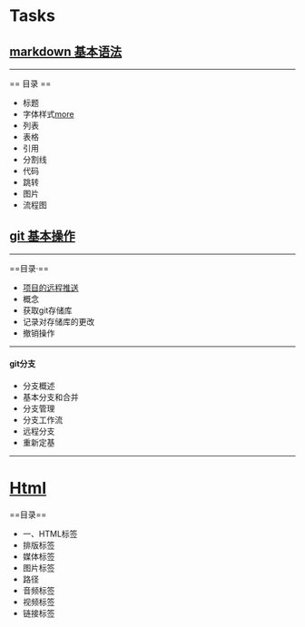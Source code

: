 # Tasks
## [markdown 基本语法](https://github.com/1HYL/Tasks/blob/main/Typora%E4%B8%80%E4%BA%9B%E5%9F%BA%E6%9C%AC%E7%94%A8%E6%B3%95.md)
---------------
== 目录 ==
- 标题
 - 字体样式[more](https://github.com/1HYL/Tasks/blob/main/Typora%E5%BF%AB%E6%8D%B7%E9%94%AE.md)
 - 列表
 - 表格
 - 引用
 - 分割线
 - 代码
 - 跳转
 - 图片
 - 流程图

## [git 基本操作](https://github.com/1HYL/Tasks/blob/main/hello.md)
-----------
==目录·==
- [项目的远程推送](https://github.com/1HYL/Tasks/blob/main/%23%E4%BD%BF%E7%94%A8git%E5%B0%86%E6%9C%AC%E5%9C%B0%E9%A1%B9%E7%9B%AE%E6%8E%A8%E9%80%81%E5%88%B0%E8%BF%9C%E7%A8%8B%E4%BB%93%E5%BA%93GitHub%E4%B8%AD.md)
- 概念
- 获取git存储库
- 记录对存储库的更改
- 撤销操作
--------------

#### git分支
- 分支概述
- 基本分支和合并
- 分支管理
- 分支工作流
- 远程分支
- 重新定基
----------------

# [Html](https://github.com/1HYL/Tasks/blob/main/%3D%3Dhtml%E6%A0%87%E7%AD%BE%3D%3D.md)
==目录==
 - 一、HTML标签
 - 排版标签
 - 媒体标签
 - 图片标签
 - 路径
 - 音频标签
 - 视频标签
 - 链接标签
